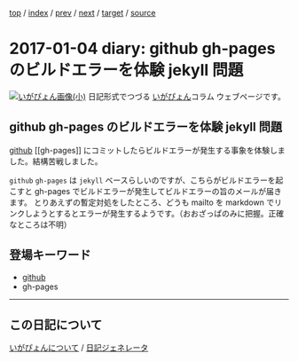 [top](https://igapyon.github.io/diary/) 
 / [index](https://igapyon.github.io/diary/2017/index.html) 
 / [prev](https://igapyon.github.io/diary/2017/ig170103.html) 
 / [next](https://igapyon.github.io/diary/2017/ig170105.html) 
 / [target](https://igapyon.github.io/diary/2017/ig170104.html) 
 / [source](https://github.com/igapyon/diary/blob/gh-pages/2017/ig170104.html.src.md) 

2017-01-04 diary: github gh-pages のビルドエラーを体験 jekyll 問題
=====================================================================================================
[![いがぴょん画像(小)](https://igapyon.github.io/diary/images/iga200306s.jpg "いがぴょん")](https://igapyon.github.io/diary/memo/memoigapyon.html) 日記形式でつづる [いがぴょん](https://igapyon.github.io/diary/memo/memoigapyon.html)コラム ウェブページです。

## github gh-pages のビルドエラーを体験 jekyll 問題

[github](https://igapyon.github.io/diary/keyword/github.html) [[gh-pages]] にコミットしたらビルドエラーが発生する事象を体験しました。結構苦戦しました。

`github` `gh-pages` は `jekyll` ベースらしいのですが、こちらがビルドエラーを起こすと gh-pages でビルドエラーが発生してビルドエラーの旨のメールが届きます。
とりあえずの暫定対処をしたところ、どうも mailto を markdown でリンクしようとするとエラーが発生するようです。（おおざっぱのみに把握。正確なところは不明）


## 登場キーワード

* [github](https://igapyon.github.io/diary/keyword/github.html)
* gh-pages

----------------------------------------------------------------------------------------------------

## この日記について
[いがぴょんについて](https://igapyon.github.io/diary/memo/memoigapyon.html) / [日記ジェネレータ](https://github.com/igapyon/igapyonv3)
